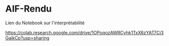 # AIF-Rendu

Lien du Notebook sur l'interprétabilité 

https://colab.research.google.com/drive/1OPoqozAWRCyhk1TxX6zYAT7Ci3GajkCp?usp=sharing
